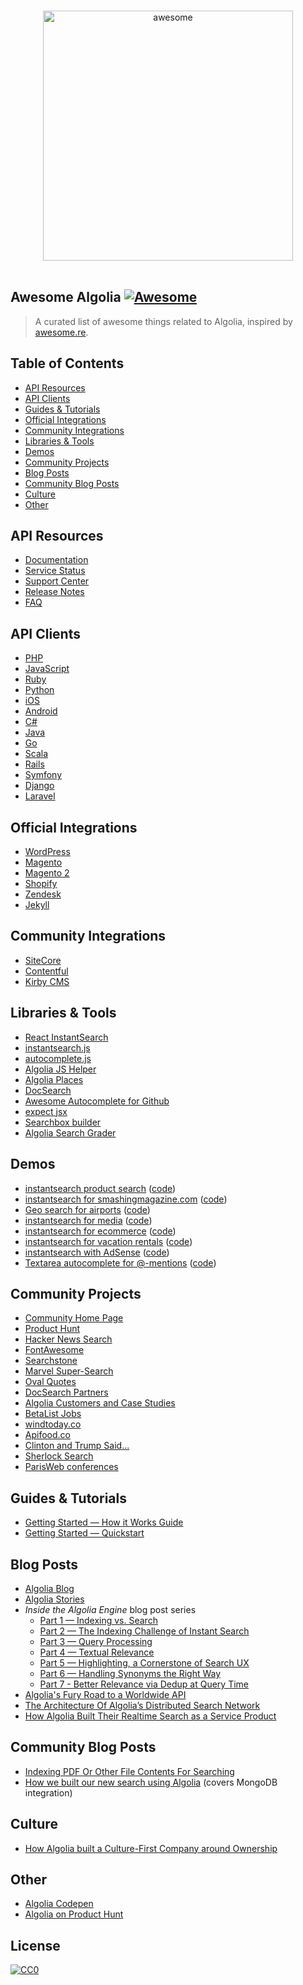 <p align="center">
  <br>
  <img width="400" src="https://rawgit.com/algolia/awesome-algolia/master/logo.png?v=2" alt="awesome">
  <br>
  <br>
</p>

## Awesome Algolia [![Awesome](https://cdn.rawgit.com/sindresorhus/awesome/d7305f38d29fed78fa85652e3a63e154dd8e8829/media/badge.svg)](https://github.com/sindresorhus/awesome)

> A curated list of awesome things related to Algolia, inspired by [awesome.re](http://awesome.re).

## Table of Contents

- [API Resources](#api-resources)
- [API Clients](#api-clients)
- [Guides & Tutorials](#guides--tutorials)
- [Official Integrations](#official-integrations)
- [Community Integrations](#community-integrations)
- [Libraries & Tools](#libraries--tools)
- [Demos](#demos)
- [Community Projects](#community-projects)
- [Blog Posts](#blog-posts)
- [Community Blog Posts](#community-blog-posts)
- [Culture](#culture)
- [Other](#other)

## API Resources

- [Documentation](https://www.algolia.com/doc/)
- [Service Status](https://status.algolia.com/)
- [Support Center](https://www.algolia.com/support)
- [Release Notes](https://www.algolia.com/changes)
- [FAQ](https://www.algolia.com/doc/faq)

## API Clients

- [PHP](https://github.com/algolia/algoliasearch-client-php)
- [JavaScript](https://github.com/algolia/algoliasearch-client-js)
- [Ruby](https://github.com/algolia/algoliasearch-client-ruby)
- [Python](https://github.com/algolia/algoliasearch-client-python)
- [iOS](https://github.com/algolia/algoliasearch-client-swift)
- [Android](https://github.com/algolia/algoliasearch-client-android)
- [C#](https://github.com/algolia/algoliasearch-client-csharp)
- [Java](https://github.com/algolia/algoliasearch-client-java-2)
- [Go](https://github.com/algolia/algoliasearch-client-go)
- [Scala](https://github.com/algolia/algoliasearch-client-scala)
- [Rails](https://github.com/algolia/algoliasearch-rails)
- [Symfony](https://github.com/algolia/AlgoliaSearchBundle)
- [Django](https://github.com/algolia/algoliasearch-django)
- [Laravel](https://github.com/algolia/algoliasearch-laravel)

## Official Integrations

- [WordPress](https://community.algolia.com/wordpress)
- [Magento](https://community.algolia.com/magento/)
- [Magento 2](https://community.algolia.com/magento/)
- [Shopify](https://community.algolia.com/shopify/)
- [Zendesk](https://community.algolia.com/zendesk/)
- [Jekyll](https://github.com/algolia/algoliasearch-jekyll)

## Community Integrations

- [SiteCore](https://github.com/dharnitski/Sitecore.Algolia)
- [Contentful](https://github.com/drublic/contentful-to-algolia)
- [Kirby CMS](https://github.com/mlbrgl/kirby-algolia)

## Libraries & Tools

- [React InstantSearch](https://community.algolia.com/instantsearch.js/react/)
- [instantsearch.js](https://community.algolia.com/instantsearch.js/)
- [autocomplete.js](https://github.com/algolia/autocomplete.js)
- [Algolia JS Helper](https://community.algolia.com/algoliasearch-helper-js/)
- [Algolia Places](https://community.algolia.com/places/)
- [DocSearch](https://community.algolia.com/docsearch/)
- [Awesome Autocomplete for Github](https://github.algolia.com/)
- [expect jsx](https://github.com/algolia/expect-jsx)
- [Searchbox builder](http://shipow.github.io/searchbox/)
- [Algolia Search Grader](https://grader.algolia.com/)

## Demos

- [instantsearch product search](https://demos.algolia.com/instant-search-demo/) ([code](https://github.com/algolia/instant-search-demo))
- [instantsearch for smashingmagazine.com](https://community.algolia.com/demo-smashingmagazine/) ([code](https://github.com/algolia/demo-smashingmagazine/))
- [Geo search for airports](https://demos.algolia.com/geo-search-demo/) ([code](https://github.com/algolia/demo-geo-search))
- [instantsearch for media](https://community.algolia.com/instantsearch.js/examples/media/) ([code](https://github.com/algolia/instantsearch.js/tree/master/docs/examples/media))
- [instantsearch for ecommerce](https://community.algolia.com/instantsearch.js/examples/e-commerce/) ([code](https://github.com/algolia/instantsearch.js/tree/master/docs/examples/e-commerce))
- [instantsearch for vacation rentals](https://community.algolia.com/instantsearch.js/examples/tourism/) ([code](https://github.com/algolia/instantsearch.js/tree/master/docs/examples/tourism))
- [instantsearch with AdSense](https://demo.algolia.com/examples/instant-search-google-adsense/) ([code](https://github.com/algolia/examples/tree/master/instant-search/google-adsense))
- [Textarea autocomplete for @-mentions](https://community.algolia.com/demo-textarea-autocomplete/) ([code](https://github.com/algolia/demo-textarea-autocomplete))

## Community Projects

- [Community Home Page](https://community.algolia.com/)
- [Product Hunt](https://www.producthunt.com/search/posts)
- [Hacker News Search](https://hn.algolia.com/)
- [FontAwesome](http://fontawesome.io/icons/)
- [Searchstone](http://searchstone.io/)
- [Marvel Super-Search](https://community.algolia.com/marvel-search/)
- [Oval Quotes](http://oval-quotes.dzello.com/)
- [DocSearch Partners](https://community.algolia.com/docsearch/)
- [Algolia Customers and Case Studies](https://www.algolia.com/customers)
- [BetaList Jobs](https://betalist.com/jobs)
- [windtoday.co](https://windtoday.co)
- [Apifood.co](http://apifood.co)
- [Clinton and Trump Said...](http://clintonandtrumpsaid.com)
- [Sherlock Search](http://pixelastic.github.io/sherlock-search/)
- [ParisWeb conferences](https://pixelastic.github.io/parisweb/)

## Guides & Tutorials
- [Getting Started — How it Works Guide](https://www.algolia.com/doc/guides/getting-started/how-it-works)
- [Getting Started — Quickstart](https://www.algolia.com/doc/guides/getting-started/quick-start)

## Blog Posts
- [Algolia Blog](https://blog.algolia.com/)
- [Algolia Stories](https://stories.algolia.com/)
- *Inside the Algolia Engine* blog post series
  - [Part 1 — Indexing vs. Search](https://blog.algolia.com/inside-the-algolia-engine-part-1-indexing-vs-search/)
  - [Part 2 — The Indexing Challenge of Instant Search](https://blog.algolia.com/inside-the-algolia-engine-part-2-the-indexing-challenge-of-instant-search/)
  - [Part 3 — Query Processing](https://blog.algolia.com/inside-the-algolia-engine-part-3-query-processing/)
  - [Part 4 — Textual Relevance](https://blog.algolia.com/inside-the-algolia-enginepart-4-textual-relevance/)
  - [Part 5 — Highlighting, a Cornerstone of Search UX](https://blog.algolia.com/inside-the-algolia-engine-part-5-highlighting-a-cornerstone-to-search-ux/)
  - [Part 6 — Handling Synonyms the Right Way](https://blog.algolia.com/inside-the-engine-part-6-handling-synonyms-the-right-way/)
  - [Part 7 - Better Relevance via Dedup at Query Time](https://blog.algolia.com/inside-the-engine-part-7-better-relevance-via-dedup-at-query-time/)
- [Algolia's Fury Road to a Worldwide API](https://stories.algolia.com/algolia-s-fury-road-to-a-worldwide-api-c1536c46f3a5)
- [The Architecture Of Algolia’s Distributed Search Network](http://highscalability.com/blog/2015/3/9/the-architecture-of-algolias-distributed-search-network.html)
- [How Algolia Built Their Realtime Search as a Service Product](http://stackshare.io/posts/how-algolia-built-their-realtime-search-as-a-service-product)

## Community Blog Posts

- [Indexing PDF Or Other File Contents For Searching](https://medium.com/@obahareth/indexing-pdf-or-other-file-contents-for-searching-b2499c23568f#.ekfy6dw1s)
- [How we built our new search using Algolia](https://hashnode.com/post/how-we-built-our-new-search-using-algolia-cinemi2300008e153l9i6gxj6) (covers MongoDB integration)

## Culture

- [How Algolia built a Culture-First Company around Ownership](https://stories.algolia.com/how-algolia-built-a-culture-first-company-around-ownership-eee6623b1b6)

## Other 
- [Algolia Codepen](https://codepen.io/team/algolia/)
- [Algolia on Product Hunt](https://lukyvj.github.io/algolia-ph/)

## License

[![CC0](https://i.creativecommons.org/p/zero/1.0/88x31.png)](https://creativecommons.org/publicdomain/zero/1.0/)
